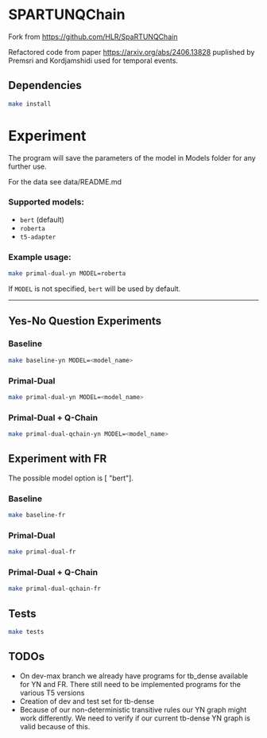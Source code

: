 # SPARTUNQChain



Fork from https://github.com/HLR/SpaRTUNQChain

Refactored code from paper https://arxiv.org/abs/2406.13828 puplished by Premsri and Kordjamshidi used for temporal events.



## Dependencies



```bash
make install
```

# Experiment


The program will save the parameters of the model in Models folder for any further use.

For the data see data/README.md


### Supported models:
- `bert` (default)
- `roberta`
- `t5-adapter`

### Example usage:

```bash
make primal-dual-yn MODEL=roberta
```

If `MODEL` is not specified, `bert` will be used by default.

---

## Yes-No Question Experiments

### Baseline
```bash
make baseline-yn MODEL=<model_name>
```

### Primal-Dual
```bash
make primal-dual-yn MODEL=<model_name>
```

### Primal-Dual + Q-Chain
```bash
make primal-dual-qchain-yn MODEL=<model_name>
```

## Experiment with FR

The possible model option is [ "bert"].

### Baseline
```bash
make baseline-fr
```

### Primal-Dual
```bash
make primal-dual-fr
```

### Primal-Dual + Q-Chain
```bash
make primal-dual-qchain-fr
```

## Tests

```bash
make tests
```

## TODOs

- On dev-max branch we already have programs for tb_dense available for YN and FR.
There still need to be implemented programs for the various T5 versions
- Creation of dev and test set for tb-dense
- Because of our non-deterministic transitive rules our YN graph might work differently. 
We need to verify if our current tb-dense YN graph is valid because of this.